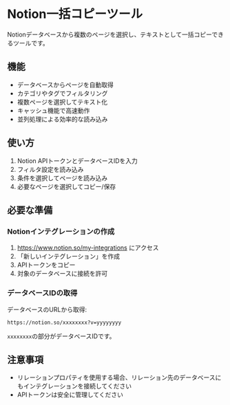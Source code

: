 # Notion一括コピーツール

Notionデータベースから複数のページを選択し、テキストとして一括コピーできるツールです。

## 機能

- データベースからページを自動取得
- カテゴリやタグでフィルタリング
- 複数ページを選択してテキスト化
- キャッシュ機能で高速動作
- 並列処理による効率的な読み込み

## 使い方

1. Notion APIトークンとデータベースIDを入力
2. フィルタ設定を読み込み
3. 条件を選択してページを読み込み
4. 必要なページを選択してコピー/保存

## 必要な準備

### Notionインテグレーションの作成

1. https://www.notion.so/my-integrations にアクセス
2. 「新しいインテグレーション」を作成
3. APIトークンをコピー
4. 対象のデータベースに接続を許可

### データベースIDの取得

データベースのURLから取得:
```
https://notion.so/xxxxxxxx?v=yyyyyyyy
```
`xxxxxxxx`の部分がデータベースIDです。

## 注意事項

- リレーションプロパティを使用する場合、リレーション先のデータベースにもインテグレーションを接続してください
- APIトークンは安全に管理してください